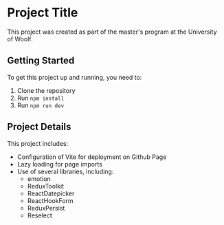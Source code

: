# Project Title

This project was created as part of the master's program at the University of Woolf.

## Getting Started

To get this project up and running, you need to:

1. Clone the repository
2. Run `npm install`
3. Run `npm run dev`

## Project Details

This project includes:

- Configuration of Vite for deployment on Github Page
- Lazy loading for page imports
- Use of several libraries, including:
  - emotion
  - ReduxToolkit
  - ReactDatepicker
  - ReactHookForm
  - ReduxPersist
  - Reselect
